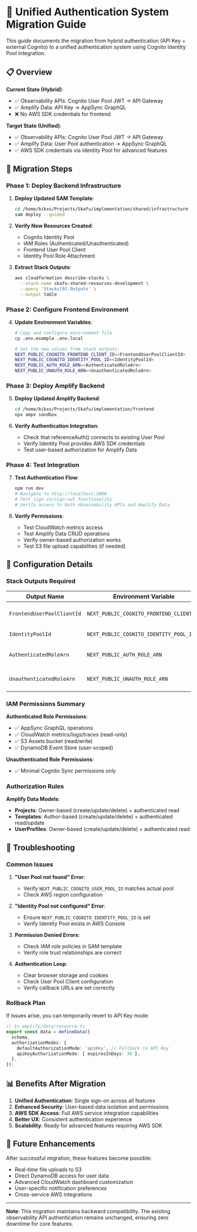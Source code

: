 # 🔐 Unified Authentication System Migration Guide

This guide documents the migration from hybrid authentication (API Key + external Cognito) to a unified authentication system using Cognito Identity Pool integration.

## 📋 Overview

**Current State (Hybrid)**:
- ✅ Observability APIs: Cognito User Pool JWT → API Gateway
- ✅ Amplify Data: API Key → AppSync GraphQL
- ❌ No AWS SDK credentials for frontend

**Target State (Unified)**:
- ✅ Observability APIs: Cognito User Pool JWT → API Gateway
- ✅ Amplify Data: User Pool authentication → AppSync GraphQL
- ✅ AWS SDK credentials via Identity Pool for advanced features

## 🚀 Migration Steps

### Phase 1: Deploy Backend Infrastructure

1. **Deploy Updated SAM Template**:
   ```bash
   cd /home/bikxs/Projects/Skafu/implementation/shared/infrastructure
   sam deploy --guided
   ```

2. **Verify New Resources Created**:
   - Cognito Identity Pool
   - IAM Roles (Authenticated/Unauthenticated)
   - Frontend User Pool Client
   - Identity Pool Role Attachment

3. **Extract Stack Outputs**:
   ```bash
   aws cloudformation describe-stacks \
     --stack-name skafu-shared-resources-development \
     --query 'Stacks[0].Outputs' \
     --output table
   ```

### Phase 2: Configure Frontend Environment

4. **Update Environment Variables**:
   ```bash
   # Copy and configure environment file
   cp .env.example .env.local
   
   # Set the new values from stack outputs:
   NEXT_PUBLIC_COGNITO_FRONTEND_CLIENT_ID=<FrontendUserPoolClientId>
   NEXT_PUBLIC_COGNITO_IDENTITY_POOL_ID=<IdentityPoolId>
   NEXT_PUBLIC_AUTH_ROLE_ARN=<AuthenticatedRoleArn>
   NEXT_PUBLIC_UNAUTH_ROLE_ARN=<UnauthenticatedRoleArn>
   ```

### Phase 3: Deploy Amplify Backend

5. **Deploy Updated Amplify Backend**:
   ```bash
   cd /home/bikxs/Projects/Skafu/implementation/frontend
   npx ampx sandbox
   ```

6. **Verify Authentication Integration**:
   - Check that referenceAuth() connects to existing User Pool
   - Verify Identity Pool provides AWS SDK credentials
   - Test user-based authorization for Amplify Data

### Phase 4: Test Integration

7. **Test Authentication Flow**:
   ```bash
   npm run dev
   # Navigate to http://localhost:3000
   # Test sign-in/sign-out functionality
   # Verify access to both observability APIs and Amplify Data
   ```

8. **Verify Permissions**:
   - Test CloudWatch metrics access
   - Test Amplify Data CRUD operations
   - Verify owner-based authorization works
   - Test S3 file upload capabilities (if needed)

## 🔧 Configuration Details

### Stack Outputs Required

| Output Name | Environment Variable | Purpose |
|-------------|---------------------|---------|
| `FrontendUserPoolClientId` | `NEXT_PUBLIC_COGNITO_FRONTEND_CLIENT_ID` | Dedicated client for frontend |
| `IdentityPoolId` | `NEXT_PUBLIC_COGNITO_IDENTITY_POOL_ID` | AWS SDK credentials |
| `AuthenticatedRoleArn` | `NEXT_PUBLIC_AUTH_ROLE_ARN` | Authenticated user permissions |
| `UnauthenticatedRoleArn` | `NEXT_PUBLIC_UNAUTH_ROLE_ARN` | Anonymous user permissions |

### IAM Permissions Summary

**Authenticated Role Permissions**:
- ✅ AppSync GraphQL operations
- ✅ CloudWatch metrics/logs/traces (read-only)
- ✅ S3 Assets bucket (read/write)
- ✅ DynamoDB Event Store (user-scoped)

**Unauthenticated Role Permissions**:
- ✅ Minimal Cognito Sync permissions only

### Authorization Rules

**Amplify Data Models**:
- **Projects**: Owner-based (create/update/delete) + authenticated read
- **Templates**: Author-based (create/update/delete) + authenticated read/update
- **UserProfiles**: Owner-based (create/update/delete) + authenticated read

## 🐛 Troubleshooting

### Common Issues

1. **"User Pool not found" Error**:
   - Verify `NEXT_PUBLIC_COGNITO_USER_POOL_ID` matches actual pool
   - Check AWS region configuration

2. **"Identity Pool not configured" Error**:
   - Ensure `NEXT_PUBLIC_COGNITO_IDENTITY_POOL_ID` is set
   - Verify Identity Pool exists in AWS Console

3. **Permission Denied Errors**:
   - Check IAM role policies in SAM template
   - Verify role trust relationships are correct

4. **Authentication Loop**:
   - Clear browser storage and cookies
   - Check User Pool Client configuration
   - Verify callback URLs are set correctly

### Rollback Plan

If issues arise, you can temporarily revert to API Key mode:

```typescript
// In amplify/data/resource.ts
export const data = defineData({
  schema,
  authorizationModes: {
    defaultAuthorizationMode: 'apiKey', // Fallback to API Key
    apiKeyAuthorizationMode: { expiresInDays: 30 },
  },
});
```

## 📊 Benefits After Migration

1. **Unified Authentication**: Single sign-on across all features
2. **Enhanced Security**: User-based data isolation and permissions
3. **AWS SDK Access**: Full AWS service integration capabilities
4. **Better UX**: Consistent authentication experience
5. **Scalability**: Ready for advanced features requiring AWS SDK

## 🔄 Future Enhancements

After successful migration, these features become possible:
- Real-time file uploads to S3
- Direct DynamoDB access for user data
- Advanced CloudWatch dashboard customization
- User-specific notification preferences
- Cross-service AWS integrations

---

**Note**: This migration maintains backward compatibility. The existing observability API authentication remains unchanged, ensuring zero downtime for core features.
